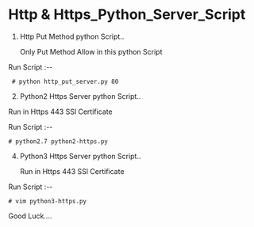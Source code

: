 # Http & Https_Python_Server_Script

1. Http Put Method python Script..

      Only Put Method Allow in this python Script
   
Run Script :--

     # python http_put_server.py 80

2. Python2  Https Server python Script..

  Run in Https  443  SSl Certificate

Run Script :--

    # python2.7 python2-https.py
   
4. Python3  Https Server python Script..

    Run in Https  443  SSl Certificate

Run Script :--

    # vim python3-https.py

Good Luck....    
